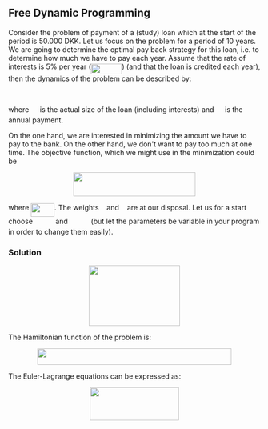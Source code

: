 
## Free Dynamic Programming

Consider the problem of payment of a (study) loan which at the start of the period is 50.000 DKK. Let us focus on the problem for a period of 10 years. We are going to determine the optimal pay back strategy for this loan, i.e. to determine how much we have to pay each year. Assume that the rate of interests is 5% per year (<img src="/examples/dynamic/tex/0fb0a90a27d21e3e7a2beadc23f90e2b.svg?invert_in_darkmode&sanitize=true" align=middle width=61.717981049999985pt height=21.18721440000001pt/>) (and that the loan is credited each year), then the dynamics of the problem can be described by:

<p align="center"><img src="/examples/dynamic/tex/2d5d07e619e1954075306f7ec2e18680.svg?invert_in_darkmode&sanitize=true" align=middle width=235.69902015pt height=16.438356pt/></p>

where <img src="/examples/dynamic/tex/9fc20fb1d3825674c6a279cb0d5ca636.svg?invert_in_darkmode&sanitize=true" align=middle width=14.045887349999989pt height=14.15524440000002pt/> is the actual size of the loan (including interests) and <img src="/examples/dynamic/tex/194516c014804d683d1ab5a74f8c5647.svg?invert_in_darkmode&sanitize=true" align=middle width=14.061172949999989pt height=14.15524440000002pt/> is the annual payment.

On the one hand, we are interested in minimizing the amount we have to pay to the bank. On the other hand, we don't want to pay too much at one time. The objective function, which we might use in the minimization could be

<p align="center"><img src="/examples/dynamic/tex/5a24b641a3f8f17a750e89097bc0df4f.svg?invert_in_darkmode&sanitize=true" align=middle width=244.19174835pt height=47.806078649999996pt/></p>

where <img src="/examples/dynamic/tex/97508462f9677c6712ed4facd82f8fe7.svg?invert_in_darkmode&sanitize=true" align=middle width=46.97476244999999pt height=26.76175259999998pt/>. The weights <img src="/examples/dynamic/tex/89f2e0d2d24bcf44db73aab8fc03252c.svg?invert_in_darkmode&sanitize=true" align=middle width=7.87295519999999pt height=14.15524440000002pt/> and <img src="/examples/dynamic/tex/2ec6e630f199f589a2402fdf3e0289d5.svg?invert_in_darkmode&sanitize=true" align=middle width=8.270567249999992pt height=14.15524440000002pt/> are at our disposal. Let us for a start choose <img src="/examples/dynamic/tex/2739ad0df0f8943bffcfbb357b18bccd.svg?invert_in_darkmode&sanitize=true" align=middle width=37.71869144999999pt height=14.15524440000002pt/> and <img src="/examples/dynamic/tex/c2c49e1d7381be624319ea37c3129da2.svg?invert_in_darkmode&sanitize=true" align=middle width=38.11630349999999pt height=14.15524440000002pt/> (but let the parameters be variable in your program in order to change them easily).

### Solution

<p align="center"><img src="/examples/dynamic/tex/81c20079db702e373cfd6005d03ae3eb.svg?invert_in_darkmode&sanitize=true" align=middle width=181.3731051pt height=120.93929924999999pt/></p>

The Hamiltonian function of the problem is:

<p align="center"><img src="/examples/dynamic/tex/570a67e6efed9d5f3186cc7c66ec0c26.svg?invert_in_darkmode&sanitize=true" align=middle width=388.86735195pt height=32.990165999999995pt/></p>

The Euler-Lagrange equations can be expressed as:

<p align="center"><img src="/examples/dynamic/tex/8700038f517b51564b85e8038bf29a9d.svg?invert_in_darkmode&sanitize=true" align=middle width=178.87260105pt height=65.47944315pt/></p>
